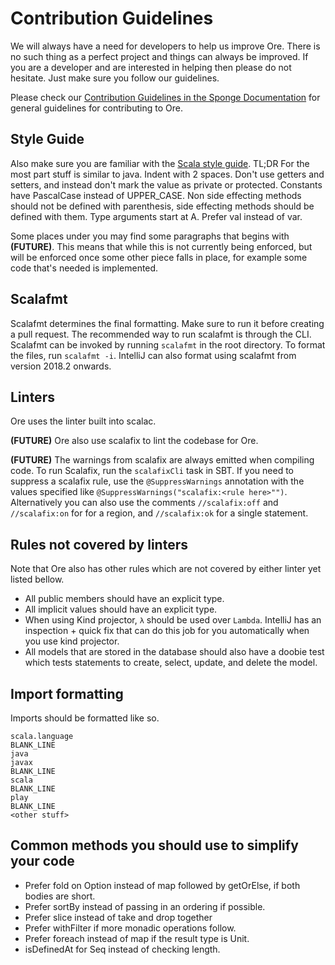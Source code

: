 # Contribution Guidelines
We will always have a need for developers to help us improve Ore. There is no such thing as a perfect project and things can always be improved. If you are a developer and are interested in helping then please do not hesitate. Just make sure you follow our guidelines.

Please check our [Contribution Guidelines in the Sponge Documentation](https://docs.spongepowered.org/en/contributing/guidelines.html) for general guidelines for contributing to Ore.

## Style Guide
Also make sure you are familiar with the [Scala style guide](https://docs.scala-lang.org/style/). TL;DR For the most part stuff is similar to java. Indent with 2 spaces. Don't use getters and setters, and instead don't mark the value as private or protected. Constants have PascalCase instead of UPPER_CASE. Non side effecting methods should not be defined with parenthesis, side effecting methods should be defined with them. Type arguments start at A. Prefer val instead of var.

Some places under you may find some paragraphs that begins with **(FUTURE)**. This means that while this is not currently being enforced, but will be enforced once some other piece falls in place, for example some code that's needed is implemented.

## Scalafmt
Scalafmt determines the final formatting. Make sure to run it before creating a pull request. The recommended way to run scalafmt is through the CLI. Scalafmt can be invoked by running `scalafmt` in the root directory. To format the files, run `scalafmt -i`. IntelliJ can also format using scalafmt from version 2018.2 onwards.

## Linters
Ore uses the linter built into scalac. 

**(FUTURE)** Ore also use scalafix to lint the codebase for Ore. 

**(FUTURE)** The warnings from scalafix are always emitted when compiling code. To run Scalafix, run the `scalafixCli` task in SBT. If you need to suppress a scalafix rule, use the `@SuppressWarnings` annotation with the values specified like `@SuppressWarnings("scalafix:<rule here>"")`. Alternatively you can also use the comments `//scalafix:off` and `//scalafix:on` for for a region, and `//scalafix:ok` for a single statement.

## Rules not covered by linters
Note that Ore also has other rules which are not covered by either linter yet listed bellow.
* All public members should have an explicit type.
* All implicit values should have an explicit type.
* When using Kind projector, `λ` should be used over `Lambda`. IntelliJ has an inspection + quick fix that can do this job for you automatically when you use kind projector.
* All models that are stored in the database should also have a doobie test which tests statements to create, select, update, and delete the model.

## Import formatting
Imports should be formatted like so.
```
scala.language
BLANK_LINE
java
javax
BLANK_LINE
scala
BLANK_LINE
play
BLANK_LINE
<other stuff>
```

## Common methods you should use to simplify your code
* Prefer fold on Option instead of map followed by getOrElse, if both bodies are short.
* Prefer sortBy instead of passing in an ordering if possible.
* Prefer slice instead of take and drop together
* Prefer withFilter if more monadic operations follow.
* Prefer foreach instead of map if the result type is Unit.
* isDefinedAt for Seq instead of checking length.

